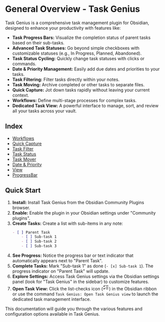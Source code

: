 # General Overview - Task Genius

Task Genius is a comprehensive task management plugin for Obsidian, designed to enhance your productivity with features like:

*   **Task Progress Bars:** Visualize the completion status of parent tasks based on their sub-tasks.
*   **Advanced Task Statuses:** Go beyond simple checkboxes with customizable statuses (e.g., In Progress, Planned, Abandoned).
*   **Task Status Cycling:** Quickly change task statuses with clicks or commands.
*   **Date & Priority Management:** Easily add due dates and priorities to your tasks.
*   **Task Filtering:** Filter tasks directly within your notes.
*   **Task Moving:** Archive completed or other tasks to separate files.
*   **Quick Capture:** Jot down tasks rapidly without leaving your current context.
*   **Workflows:** Define multi-stage processes for complex tasks.
*   **Dedicated Task View:** A powerful interface to manage, sort, and review all your tasks across your vault.

## Index

- [Workflows](docs/workflow.md)
- [Quick Capture](docs/quick-capture.md)
- [Task Filter](docs/task-filter.md)
- [Task Status](docs/task-status.md)
- [Task Mover](docs/task-mover.md)
- [Date & Priority](docs/date-priority.md)
- [View](docs/view.md)
- [ProgressBar](docs/progress-bar.md)


## Quick Start

1.  **Install:** Install Task Genius from the Obsidian Community Plugins browser.
2.  **Enable:** Enable the plugin in your Obsidian settings under "Community plugins".
3.  **Create Tasks:** Create a list with sub-items in any note:
    ```markdown
    - [ ] Parent Task
        - [ ] Sub-task 1
        - [ ] Sub-task 2
        - [ ] Sub-task 3
    ```
4.  **See Progress:** Notice the progress bar or text indicator that automatically appears next to "Parent Task".
5.  **Complete Tasks:** Mark "Sub-task 1" as done (`- [x] Sub-task 1`). The progress indicator on "Parent Task" will update.
6.  **Explore Settings:** Access Task Genius settings via the Obsidian settings panel (look for "Task Genius" in the sidebar) to customize features.
7.  **Open Task View:** Click the list-checks icon (<svg xmlns="http://www.w3.org/2000/svg" width="20" height="20" viewBox="0 0 24 24" fill="none" stroke="currentColor" stroke-width="2" stroke-linecap="round" stroke-linejoin="round" class="svg-icon lucide-list-checks"><path d="m3 17 2 2 4-4"/><path d="m3 7 2 2 4-4"/><path d="M13 6h8"/><path d="M13 12h8"/><path d="M13 18h8"/></svg>) in the Obsidian ribbon or use the command `Task Genius: Open Task Genius view` to launch the dedicated task management interface.

This documentation will guide you through the various features and configuration options available in Task Genius.
